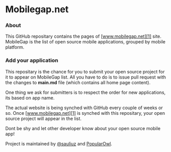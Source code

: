 # Mobilegap.net

### About
This GitHub repositary contains the pages of [www.mobilegap.net][1] site. MobileGap is the list of open source mobile applications, grouped by mobile platform. 

### Add your application
This repositary is the chance for you to submit your open source project for it to appear on MobileGap list. All you have to do is to issue pull request with the changes to **main.md** file (which contains all home page content). 

One thing we ask for submitters is to respect the order for new applications, its based on app name.

The actual website is being synched with GitHub every couple of weeks or so. Once [www.mobilegap.net][1] is synched with this repositary, your open source project will appear in the list.

Dont be shy and let other developer know about your open source mobile app!

Project is maintained by [@sauliuz][2] and [PopularOwl][3].

[1]: http://www.mobilegap.net
[2]: https://twitter.com/sauliuz
[3]: http://www.popularowl.com